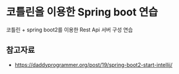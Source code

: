 # 코틀린을 이용한 Spring boot 연습
코틀린 + spring boot2를 이용한 Rest Api 서버 구성 연습

## 참고자료 
* https://daddyprogrammer.org/post/19/spring-boot2-start-intellij/